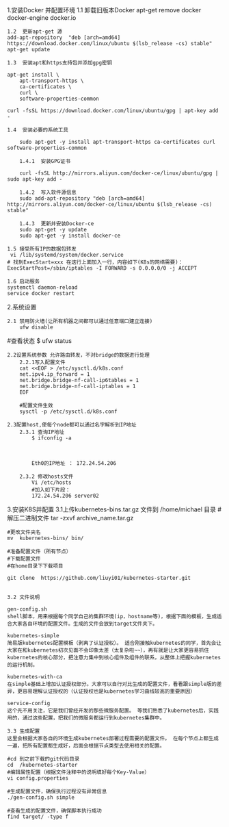 1.安装Docker 并配置环境
	1.1  卸载旧版本Docker
	apt-get remove docker docker-engine docker.io
	
	1.2  更新apt-get 源
	add-apt-repository  "deb [arch=amd64] https://download.docker.com/linux/ubuntu $(lsb_release -cs) stable"
	apt-get update
	
	1.3  安装apt和https支持包并添加gpg密钥
	
	apt-get install \
	    apt-transport-https \
	    ca-certificates \
	    curl \
	    software-properties-common
	
	curl -fsSL https://download.docker.com/linux/ubuntu/gpg | apt-key add -
	
	1.4  安装必要的系统工具
	
		sudo apt-get -y install apt-transport-https ca-certificates curl software-properties-common
	
		1.4.1  安装GPG证书
	
		curl -fsSL http://mirrors.aliyun.com/docker-ce/linux/ubuntu/gpg | sudo apt-key add -

		1.4.2  写入软件源信息
		sudo add-apt-repository "deb [arch=amd64] http://mirrors.aliyun.com/docker-ce/linux/ubuntu $(lsb_release -cs) stable"
	
		1.4.3  更新并安装Docker-ce
		sudo apt-get -y update
		sudo apt-get -y install docker-ce
	
	1.5 接受所有IP的数据包转发
	 vi /lib/systemd/system/docker.service
	# 找到ExecStart=xxx 在这行上面加入一行，内容如下(K8s的网络需要)：
	ExecStartPost=/sbin/iptables -I FORWARD -s 0.0.0.0/0 -j ACCEPT
	
	1.6 启动服务
	systemctl daemon-reload
	service docker restart
	
2.系统设置

	2.1 禁用防火墙(让所有机器之间都可以通过任意端口建立连接)
		ufw disable
#查看状态
$ ufw status
		
	2.2设置系统参数 允许路由转发，不对bridge的数据进行处理
		2.2.1写入配置文件
		cat <<EOF > /etc/sysctl.d/k8s.conf
		net.ipv4.ip_forward = 1
		net.bridge.bridge-nf-call-ip6tables = 1
		net.bridge.bridge-nf-call-iptables = 1
		EOF
		
		#配置文件生效
		sysctl -p /etc/sysctl.d/k8s.conf
	
	2.3配置host,使每个node都可以通过名字解析到IP地址
		2.3.1 查询IP地址
			$ ifconfig -a
			
			
	
			Eth0的IP地址 ： 172.24.54.206
			
		2.3.2 修改hosts文件
			Vi /etc/hosts
			#加入如下片段：
			172.24.54.206 server02
			

3.安装K8S并配置
	3.1上传kubernetes-bins.tar.gz 文件到 /home/michael 目录
	#解压二进制文件
	tar -zxvf archive_name.tar.gz 
	
	#更改文件夹名
	mv  kubernetes-bins/ bin/
	
	#准备配置文件（所有节点）
	#下载配置文件
	#在home目录下下载项目
	
	git clone  https://github.com/liuyi01/kubernetes-starter.git
	
	
	3.2 文件说明
	
	gen-config.sh
	shell脚本，用来根据每个同学自己的集群环境(ip，hostname等)，根据下面的模板，生成适合大家各自环境的配置文件。生成的文件会放到target文件夹下。
	
	kubernetes-simple
	简易版kubernetes配置模板（剥离了认证授权）。 适合刚接触kubernetes的同学，首先会让大家在和kubernetes初次见面不会印象太差（太复杂啦~~），再有就是让大家更容易抓住kubernetes的核心部分，把注意力集中到核心组件及组件的联系，从整体上把握kubernetes的运行机制。
	
	kubernetes-with-ca
	在simple基础上增加认证授权部分。大家可以自行对比生成的配置文件，看看跟simple版的差异，更容易理解认证授权的（认证授权也是kubernetes学习曲线较高的重要原因）

	service-config
	这个先不用关注，它是我们曾经开发的那些微服务配置。 等我们熟悉了kubernetes后，实践用的，通过这些配置，把我们的微服务都运行到kubernetes集群中。

	3.3 生成配置
	这里会根据大家各自的环境生成kubernetes部署过程需要的配置文件。 在每个节点上都生成一遍，把所有配置都生成好，后面会根据节点类型去使用相关的配置。
	
	#cd 到之前下载的git代码目录
	cd  /kubernetes-starter
	#编辑属性配置（根据文件注释中的说明填好每个Key-Value）
	vi config.properties
	
	#生成配置文件，确保执行过程没有异常信息
	./gen-config.sh simple
	
	#查看生成的配置文件，确保脚本执行成功
	find target/ -type f
	
	
	
